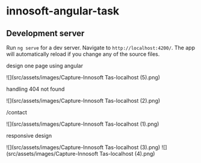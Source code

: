 # innosoft-angular-task

## Development server

Run `ng serve` for a dev server. Navigate to `http://localhost:4200/`. The app will automatically reload if you change any of the source files.

design one page using angular

![](src/assets/images/Capture-Innosoft Tas-localhost (5).png)

handling 404 not found 

![](src/assets/images/Capture-Innosoft Tas-localhost (2).png)

/contact

![](src/assets/images/Capture-Innosoft Tas-localhost (1).png)

responsive design

![](src/assets/images/Capture-Innosoft Tas-localhost (3).png)
![](src/assets/images/Capture-Innosoft Tas-localhost (4).png)

